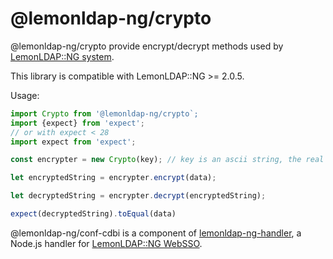# @lemonldap-ng/crypto

@lemonldap-ng/crypto provide encrypt/decrypt methods used by [LemonLDAP::NG system](https://lemonldap-ng.org).

This library is compatible with LemonLDAP::NG >= 2.0.5.

Usage:
```js
import Crypto from '@lemonldap-ng/crypto`;
import {expect} from 'expect';
// or with expect < 28
import expect from 'expect';

const encrypter = new Crypto(key); // key is an ascii string, the real key is sha256(key)

let encryptedString = encrypter.encrypt(data);

let decryptedString = encrypter.decrypt(encryptedString);

expect(decryptedString).toEqual(data)

```

@lemonldap-ng/conf-cdbi is a component of [lemonldap-ng-handler](https://www.npmjs.com/package/lemonldap-ng-handler),
a Node.js handler for [LemonLDAP::NG WebSSO](https://lemonldap-ng.org).
